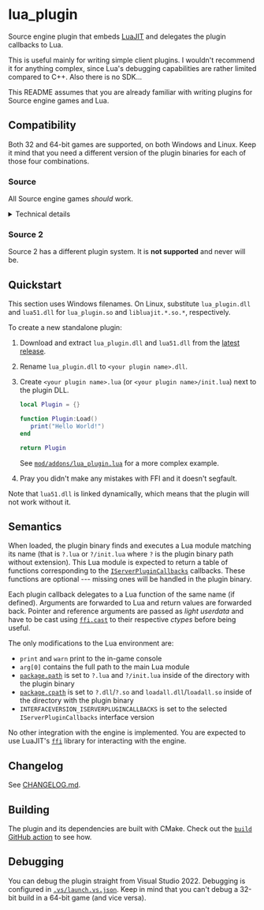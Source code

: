 # lua_plugin

Source engine plugin that embeds [LuaJIT][LuaJIT] and delegates the plugin
callbacks to Lua.

This is useful mainly for writing simple client plugins. I wouldn't recommend it
for anything complex, since Lua's debugging capabilities are rather limited
compared to C++. Also there is no SDK...

This README assumes that you are already familiar with writing plugins for
Source engine games and Lua.


## Compatibility

Both 32 and 64-bit games are supported, on both Windows and Linux. Keep it mind
that you need a different version of the plugin binaries for each of those four
combinations.

### Source

All Source engine games _should_ work.

<details>
  <summary>Technical details</summary>

  The plugin does not depend on any engine interfaces and only uses logging
  functions from [`tier0`][tier0]. All it does is expose its callbacks under
  versions 1 to 3 of the [`IServerPluginCallbacks`][IServerPluginCallbacks]
  interface. Any game that supports those versions will work.

</details>


### Source 2

Source 2 has a different plugin system. It is **not supported** and never will
be.


## Quickstart

This section uses Windows filenames. On Linux, substitute `lua_plugin.dll` and
`lua51.dll` for `lua_plugin.so` and `libluajit.*.so.*`, respectively.

To create a new standalone plugin:

1. Download and extract `lua_plugin.dll` and `lua51.dll` from the
   [latest release](https://github.com/jooonior/lua_plugin/releases/latest).

2. Rename `lua_plugin.dll` to `<your plugin name>.dll`.

3. Create `<your plugin name>.lua` (or `<your plugin name>/init.lua`) next to
   the plugin DLL.

   ```lua
   local Plugin = {}

   function Plugin:Load()
      print("Hello World!")
   end

   return Plugin
   ```

   See [`mod/addons/lua_plugin.lua`](mod/addons/lua_plugin.lua) for a more
   complex example.

4. Pray you didn't make any mistakes with FFI and it doesn't segfault.

Note that `lua51.dll` is linked dynamically, which means that the plugin will
not work without it.

## Semantics

When loaded, the plugin binary finds and executes a Lua module matching its
name (that is `?.lua` or `?/init.lua` where `?` is the plugin binary path
without extension). This Lua module is expected to return a table of functions
corresponding to the [`IServerPluginCallbacks`][IServerPluginCallbacks]
callbacks. These functions are optional --- missing ones will be handled in the
plugin binary.

Each plugin callback delegates to a Lua function of the same name (if defined).
Arguments are forwarded to Lua and return values are forwarded back. Pointer and
reference arguments are passed as _light userdata_ and have to be cast using
[`ffi.cast`][ffi.cast] to their respective _ctypes_ before being useful.

The only modifications to the Lua environment are:

- `print` and `warn` print to the in-game console
- `arg[0]` contains the full path to the main Lua module
- [`package.path`][package.path] is set to `?.lua` and `?/init.lua` inside of
  the directory with the plugin binary
- [`package.cpath`][package.cpath] is set to `?.dll`/`?.so` and
  `loadall.dll`/`loadall.so` inside of the directory with the plugin binary
- `INTERFACEVERSION_ISERVERPLUGINCALLBACKS` is set to the selected
  `IServerPluginCallbacks` interface version

No other integration with the engine is implemented. You are expected to use
LuaJIT's [`ffi`][ffi] library for interacting with the engine.


## Changelog

See [CHANGELOG.md](./CHANGELOG.md).


## Building

The plugin and its dependencies are built with CMake. Check out the
[`build` GitHub action](./.github/actions/build/action.yml) to see how.


## Debugging

You can debug the plugin straight from Visual Studio 2022. Debugging is
configured in [`.vs/launch.vs.json`](./.vs/launch.vs.json). Keep in mind that
you can't debug a 32-bit build in a 64-bit game (and vice versa).

[LuaJIT]: https://luajit.org/
[IServerPluginCallbacks]: https://developer.valvesoftware.com/wiki/IServerPluginCallbacks
[tier0]: https://github.com/ValveSoftware/source-sdk-2013/blob/master/mp/src/public/tier0/dbg.h
[ffi]: https://luajit.org/ext_ffi.html
[ffi.cast]: https://luajit.org/ext_ffi_api.html#ffi_cast
[package.path]: https://www.lua.org/manual/5.1/manual.html#pdf-package.path
[package.cpath]: https://www.lua.org/manual/5.1/manual.html#pdf-package.cpath
